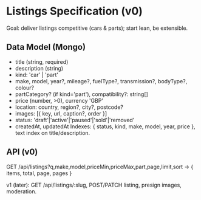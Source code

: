 # Listings Specification (v0)

Goal: deliver listings competitive (cars & parts); start lean, be extensible.

## Data Model (Mongo)
- title (string, required)
- description (string)
- kind: 'car' | 'part'
- make, model, year?, mileage?, fuelType?, transmission?, bodyType?, colour?
- partCategory? (if kind='part'), compatibility?: string[]
- price (number, >0), currency 'GBP'
- location: country, region?, city?, postcode?
- images: [{ key, url, caption?, order }]
- status: 'draft'|'active'|'paused'|'sold'|'removed'
- createdAt, updatedAt
Indexes: { status, kind, make, model, year, price }, text index on title/description.

## API (v0)
GET /api/listings?q,make,model,priceMin,priceMax,part,page,limit,sort
→ { items, total, page, pages }

v1 (later): GET /api/listings/:slug, POST/PATCH listing, presign images, moderation.
